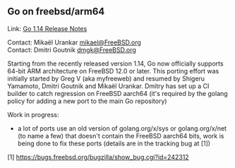 ## Go on freebsd/arm64 ##

Link:	 [Go 1.14 Release Notes ](https://golang.org/doc/go1.14#freebsd)  

Contact: Mikaël Urankar <mikael@FreeBSD.org>  
Contact: Dmitri Goutnik <dmgk@FreeBSD.org>  

Starting from the recently released version 1.14, Go now officially supports
64-bit ARM architecture on FreeBSD 12.0 or later.
This porting effort was initially started by Greg V (aka myfreeweb) and resumed
by Shigeru Yamamoto, Dmitri Goutnik and Mikaël Urankar.
Dmitry has set up a CI builder to catch regression on FreeBSD aarch64 (it's
required by the golang policy for adding a new port to the main Go repository)

Work in progress:
  * a lot of ports use an old version of golang.org/x/sys or golang.org/x/net
  (to name a few) that doesn't contain the FreeBSD aarch64 bits,
  work is being done to fix these ports (details are in the tracking bug at [1])

[1] https://bugs.freebsd.org/bugzilla/show_bug.cgi?id=242312
